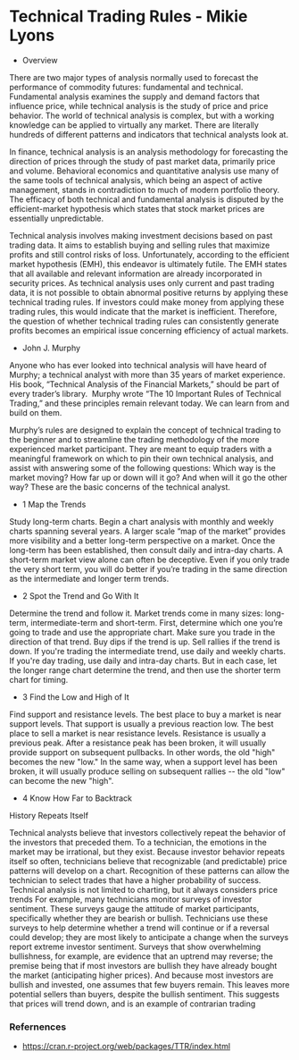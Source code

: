 Technical Trading Rules - Mikie Lyons
=========================

* Overview

There are two major types of analysis normally used to forecast the performance of commodity futures: fundamental and technical. Fundamental analysis examines the supply and demand factors that influence price, while technical analysis is the study of price and price behavior. The world of technical analysis is complex, but with a working knowledge can be applied to virtually any market. There are literally hundreds of different patterns and indicators that technical analysts look at.

In finance, technical analysis is an analysis methodology for forecasting the direction of prices through the study of past market data, primarily price and volume. Behavioral economics and quantitative analysis use many of the same tools of technical analysis, which being an aspect of active management, stands in contradiction to much of modern portfolio theory. The efficacy of both technical and fundamental analysis is disputed by the efficient-market hypothesis which states that stock market prices are essentially unpredictable.

Technical analysis involves making investment decisions based on past trading data. It aims to establish buying and selling rules that maximize profits and still control risks of loss. Unfortunately, according to the efficient market hypothesis (EMH), this endeavor is 
ultimately futile. The EMH states that all available and relevant information are already incorporated in security prices. As technical analysis uses only current and past trading data, it is not possible to obtain abnormal positive returns by applying these technical trading rules. If investors could make money from applying these trading rules, this would indicate that the market is inefficient. Therefore, the question of whether technical trading rules can consistently generate profits becomes an empirical issue concerning efficiency of actual markets.

* John J. Murphy

Anyone who has ever looked into technical analysis will have heard of Murphy; a technical analyst with more than 35 years of market experience.  His book, “Technical Analysis of the Financial Markets,” should be part of every trader’s library.  Murphy wrote “The 10 Important Rules of Technical Trading,” and these principles remain relevant today. We can learn from and build on them.

Murphy’s rules are designed to explain the concept of technical trading to the beginner and to streamline the trading methodology of the more experienced market participant. They are meant to equip traders with a meaningful framework on which to pin their own technical analysis, and assist with answering some of the following questions: Which way is the market moving? How far up or down will it go? And when will it go the other way? These are the basic concerns of the technical analyst.

* 1 Map the Trends

Study long-term charts. Begin a chart analysis with monthly and weekly charts spanning several years. A larger scale “map of the market” provides more visibility and a better long-term perspective on a market. Once the long-term has been established, then consult daily and intra-day charts. A short-term market view alone can often be deceptive. Even if you only trade the very short term, you will do better if you’re trading in the same direction as the intermediate and longer term trends.

* 2 Spot the Trend and Go With It

Determine the trend and follow it. Market trends come in many sizes: long-term, intermediate-term and short-term. First, determine which one you’re going to trade and use the appropriate chart. Make sure you trade in the direction of that trend. Buy dips if the trend is up. Sell rallies if the trend is down. If you're trading the intermediate trend, use daily and weekly charts. If you're day trading, use daily and intra-day charts. But in each case, let the longer range chart determine the trend, and then use the shorter term chart for timing.

* 3 Find the Low and High of It

Find support and resistance levels. The best place to buy a market is near support levels. That support is usually a previous reaction low. The best place to sell a market is near resistance levels. Resistance is usually a previous peak. After a resistance peak has been broken, it will usually provide support on subsequent pullbacks. In other words, the old "high" becomes the new "low." In the same way, when a support level has been broken, it will usually produce selling on subsequent rallies -- the old "low" can become the new "high".

* 4 Know How Far to Backtrack





History Repeats Itself

Technical analysts believe that investors collectively repeat the behavior of the investors that preceded them. To a technician, the emotions in the market may be irrational, but they exist. Because investor behavior repeats itself so often, technicians believe that recognizable (and predictable) price patterns will develop on a chart. Recognition of these patterns can allow the technician to select trades that have a higher probability of success.
Technical analysis is not limited to charting, but it always considers price trends For example, many technicians monitor surveys of investor sentiment. These surveys gauge the attitude of market participants, specifically whether they are bearish or bullish. Technicians use these surveys to help determine whether a trend will continue or if a reversal could develop; they are most likely to anticipate a change when the surveys report extreme investor sentiment. Surveys that show overwhelming bullishness, for example, are evidence that an uptrend may reverse; the premise being that if most investors are bullish they have already bought the market (anticipating higher prices). And because most investors are bullish and invested, one assumes that few buyers remain. This leaves more potential sellers than buyers, despite the bullish sentiment. This suggests that prices will trend down, and is an example of contrarian trading



### Refernences
* https://cran.r-project.org/web/packages/TTR/index.html

